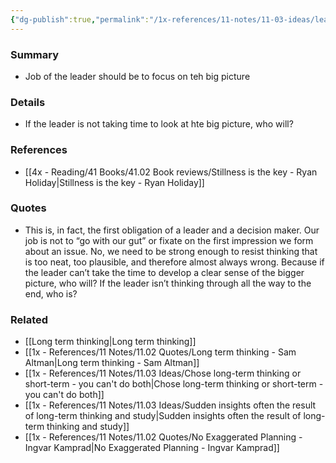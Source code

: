 ```yaml
---
{"dg-publish":true,"permalink":"/1x-references/11-notes/11-03-ideas/leaders-job-is-to-think-of-the-big-picture/","title":"Leaders job is to think of the big picture","created":"2024-03-08T21:33:51.528+03:00","updated":"2024-03-08T21:33:51.528+03:00"}
---
```



### Summary
- Job of the leader should be to focus on teh big picture

### Details
- If the leader is not taking time to look at hte big picture, who will?

### References
- [[4x - Reading/41 Books/41.02 Book reviews/Stillness is the key - Ryan Holiday\|Stillness is the key - Ryan Holiday]]

### Quotes
- This is, in fact, the first obligation of a leader and a decision maker. Our job is not to “go with our gut” or fixate on the first impression we form about an issue. No, we need to be strong enough to resist thinking that is too neat, too plausible, and therefore almost always wrong. Because if the leader can’t take the time to develop a clear sense of the bigger picture, who will? If the leader isn’t thinking through all the way to the end, who is?


### Related
- [[Long term thinking\|Long term thinking]]
- [[1x - References/11 Notes/11.02 Quotes/Long term thinking - Sam Altman\|Long term thinking - Sam Altman]]
- [[1x - References/11 Notes/11.03 Ideas/Chose long-term thinking or short-term - you can't do both\|Chose long-term thinking or short-term - you can't do both]]
- [[1x - References/11 Notes/11.03 Ideas/Sudden insights often the result of long-term thinking and study\|Sudden insights often the result of long-term thinking and study]]
- [[1x - References/11 Notes/11.02 Quotes/No Exaggerated Planning - Ingvar Kamprad\|No Exaggerated Planning - Ingvar Kamprad]]
